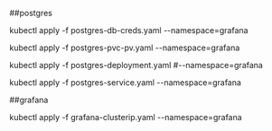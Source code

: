 ##postgres

kubectl apply -f postgres-db-creds.yaml --namespace=grafana

kubectl apply -f postgres-pvc-pv.yaml --namespace=grafana

kubectl apply -f postgres-deployment.yaml #--namespace=grafana

kubectl apply -f postgres-service.yaml --namespace=grafana

##grafana

kubectl apply -f grafana-clusterip.yaml --namespace=grafana